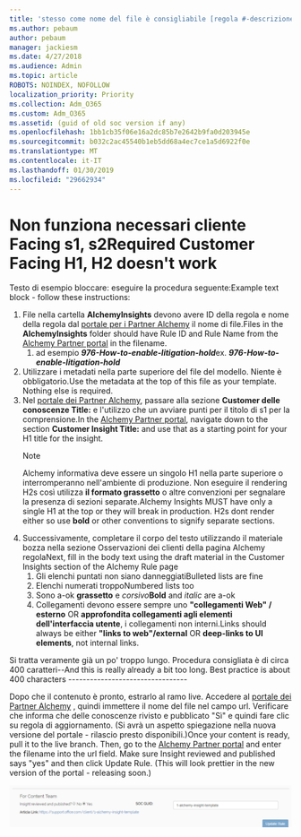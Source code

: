 ```yaml
---
title: 'stesso come nome del file è consigliabile [regola #-descrizione]'
ms.author: pebaum
author: pebaum
manager: jackiesm
ms.date: 4/27/2018
ms.audience: Admin
ms.topic: article
ROBOTS: NOINDEX, NOFOLLOW
localization_priority: Priority
ms.collection: Adm_O365
ms.custom: Adm_O365
ms.assetid: (guid of old soc version if any)
ms.openlocfilehash: 1bb1cb35f06e16a2dc85b7e2642b9fa0d203945e
ms.sourcegitcommit: b032c2ac45540b1eb5dd68a4ec7ce1a5d6922f0e
ms.translationtype: MT
ms.contentlocale: it-IT
ms.lasthandoff: 01/30/2019
ms.locfileid: "29662934"
---
```

# <a name="required-customer-facing-h1-h2-doesnt-work"></a><span data-ttu-id="c050d-102">Non funziona necessari cliente Facing s1, s2</span><span class="sxs-lookup"><span data-stu-id="c050d-102">Required Customer Facing H1, H2 doesn't work</span></span>
<span data-ttu-id="c050d-103">Testo di esempio bloccare: eseguire la procedura seguente:</span><span class="sxs-lookup"><span data-stu-id="c050d-103">Example text block - follow these instructions:</span></span>

1. <span data-ttu-id="c050d-104">File nella cartella **AlchemyInsights** devono avere ID della regola e nome della regola dal [portale per i Partner Alchemy](https://alchemyportal.azurewebsites.net) il nome di file.</span><span class="sxs-lookup"><span data-stu-id="c050d-104">Files in the **AlchemyInsights** folder should have Rule ID and Rule Name from the [Alchemy Partner portal](https://alchemyportal.azurewebsites.net) in the filename.</span></span>
    1. <span data-ttu-id="c050d-p101">ad esempio ***976-How-to-enable-litigation-hold***</span><span class="sxs-lookup"><span data-stu-id="c050d-p101">ex. ***976-How-to-enable-litigation-hold***</span></span>
1. <span data-ttu-id="c050d-p102">Utilizzare i metadati nella parte superiore del file del modello. Niente è obbligatorio.</span><span class="sxs-lookup"><span data-stu-id="c050d-p102">Use the metadata at the top of this file as your template. Nothing else is required.</span></span>
1. <span data-ttu-id="c050d-109">Nel [portale dei Partner Alchemy](https://alchemyportal.azurewebsites.net), passare alla sezione **Customer delle conoscenze Title:** e l'utilizzo che un avviare punti per il titolo di s1 per la comprensione.</span><span class="sxs-lookup"><span data-stu-id="c050d-109">In the [Alchemy Partner portal](https://alchemyportal.azurewebsites.net), navigate down to the section **Customer Insight Title:** and use that as a starting point for your H1 title for the insight.</span></span> 
    > [!NOTE]
    > <span data-ttu-id="c050d-p103">Alchemy informativa deve essere un singolo H1 nella parte superiore o interromperanno nell'ambiente di produzione. Non eseguire il rendering H2s così utilizza **il formato grassetto** o altre convenzioni per segnalare la presenza di sezioni separate.</span><span class="sxs-lookup"><span data-stu-id="c050d-p103">Alchemy Insights MUST have only a single H1 at the top or they will break in production. H2s dont render either so use **bold** or other conventions to signify separate sections.</span></span>
1. <span data-ttu-id="c050d-112">Successivamente, completare il corpo del testo utilizzando il materiale bozza nella sezione Osservazioni dei clienti della pagina Alchemy regola</span><span class="sxs-lookup"><span data-stu-id="c050d-112">Next, fill in the body text using the draft material in the Customer Insights section of the Alchemy Rule page</span></span>
    1. <span data-ttu-id="c050d-113">Gli elenchi puntati non siano danneggiati</span><span class="sxs-lookup"><span data-stu-id="c050d-113">Bulleted lists are fine</span></span>
    1. <span data-ttu-id="c050d-114">Elenchi numerati troppo</span><span class="sxs-lookup"><span data-stu-id="c050d-114">Numbered lists too</span></span>
    1. <span data-ttu-id="c050d-115">Sono a-ok **grassetto** e *corsivo*</span><span class="sxs-lookup"><span data-stu-id="c050d-115">**Bold** and *italic* are a-ok</span></span>
    1. <span data-ttu-id="c050d-116">Collegamenti devono essere sempre uno **"collegamenti Web" / esterno** OR **approfondita collegamenti agli elementi dell'interfaccia utente**, i collegamenti non interni.</span><span class="sxs-lookup"><span data-stu-id="c050d-116">Links should always be either **"links to web"/external** OR **deep-links to UI elements**, not internal links.</span></span>

<span data-ttu-id="c050d-p104">Si tratta veramente già un po' troppo lungo. Procedura consigliata è di circa 400 caratteri--</span><span class="sxs-lookup"><span data-stu-id="c050d-p104">And this is really already a bit too long. Best practice is about 400 characters ---------------------------------</span></span>

<span data-ttu-id="c050d-p105">Dopo che il contenuto è pronto, estrarlo al ramo live. Accedere al [portale dei Partner Alchemy](https://alchemyportal.azurewebsites.net) , quindi immettere il nome del file nel campo url. Verificare che informa che delle conoscenze rivisto e pubblicato "Sì" e quindi fare clic su regola di aggiornamento. (Si avrà un aspetto spiegazione nella nuova versione del portale - rilascio presto disponibili.)</span><span class="sxs-lookup"><span data-stu-id="c050d-p105">Once your content is ready, pull it to the live branch. Then, go to the [Alchemy Partner portal](https://alchemyportal.azurewebsites.net) and enter the filename into the url field. Make sure Insight reviewed and published says "yes" and then click Update Rule. (This will look prettier in the new version of the portal - releasing soon.)</span></span>

![campo URL](media/for-content-team.PNG)

